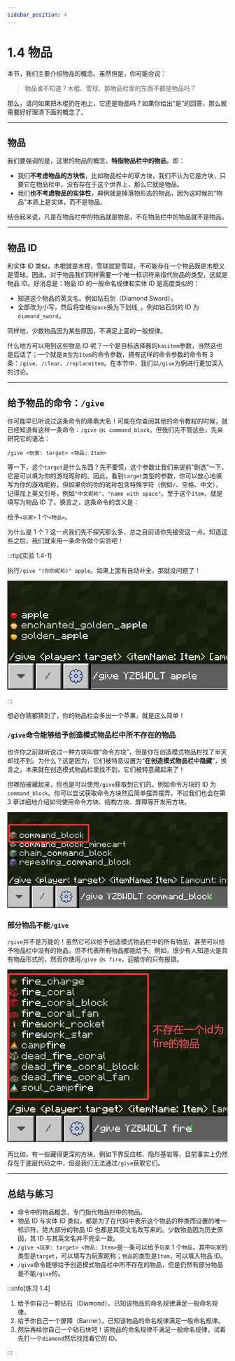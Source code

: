 ```yaml
---
sidebar_position: 4
---
```


# 1.4 物品

本节，我们主要介绍物品的概念。虽然但是，你可能会说：

> 物品谁不知道？木棍、雪球、那物品栏里的东西不都是物品吗？

那么，请问如果把木棍扔在地上，它还是物品吗？如果你给出“是”的回答，那么就需要好好理清下面的概念了。

---

## 物品

我们要强调的是，这里的物品的概念，**特指物品栏中的物品**。即：

- 我们**不考虑物品的方块性**，比如物品栏中的草方块，我们不认为它是方块，只要它在物品栏中，没有存在于这个世界上，那么它就是物品。
- 我们**也不考虑物品的实体性**，典例就是掉落物形态的物品，因为这时候的“物品”本质上是实体，而不是物品。

结合起来说，凡是在物品栏中的物品就是物品，不在物品栏中的物品就不是物品。

---

## 物品 ID

和实体 ID 类似，木棍就是木棍，雪球就是雪球，不可能存在一个物品既是木棍又是雪球。因此，对于物品我们同样需要一个唯一标识符来指代物品的类型，这就是物品 ID。好消息是：物品 ID 的一般命名规律和实体 ID 是高度类似的：

- 知道这个物品的英文名。例如钻石剑（Diamond Sword）。
- 全部改为小写，然后将空格`Space`换为下划线`_`。例如钻石剑的 ID 为`diamond_sword`。

同样地，少数物品因为某些原因，不满足上面的一般规律。

什么地方可以用到这些物品 ID 呢？一个是目标选择器的`hasitem`参数，当然这也是后话了；一个就是`类型`为`Item`的命令参数，拥有这样的命令参数的命令有 3 条：`/give`、`/clear`、`/replaceitem`。在本节中，我们以`/give`为例进行更加深入的讨论。

---

## 给予物品的命令：`/give`

你可能早已听说过这条命令的鼎鼎大名！可能在你查阅其他的命令教程的时候，就已经知道有这样一条命令：`/give @s command_block`。但我们先不管这些，先来研究它的语法：

```text
/give <玩家: target> <物品: Item>
```

等一下，这个`target`是什么东西？先不要慌，这个参数让我们来提前“剧透”一下，它是可以填为你的游戏昵称的。因此，看到`target`类型的参数，你可以放心地填写为你的游戏昵称，但如果你的你的昵称包含特殊字符（例如`/`、空格、中文），记得加上英文引号，例如`"中文昵称"`、`"name with space"`。至于这个`Item`，就是填写为物品 ID 了。换言之，这条命令的含义是：

给予`<玩家>` 1 个`<物品>`。

为什么是 1 个？这一点我们先不探究那么多，总之目前请你先接受这一点。知道这些之后，我们就来用一条命令做个实验吧！

:::tip[实验 1.4-1]

执行`/give "(你的昵称)" apple`。如果上面有自动补全，那就没问题了！

![give](./img/c4_item/give.png)

:::

想必你猜都猜到了，你的物品栏会多出一个苹果，就是这么简单！

### `/give`命令能够给予创造模式物品栏中所不存在的物品

也许你之前就听说过一种方块叫做“命令方块”，但是你在创造模式物品栏找了半天却找不到。为什么？这是因为，它们被特意设置为“**在创造模式物品栏中隐藏**”，换言之，本来就在创造模式物品栏里找不到，它们被特意藏起来了！

但哪怕被藏起来，你也是可以使用`/give`获取到它们的。例如命令方块的 ID 为`command_block`。你可以尝试获取命令方块然后简单摆弄摆弄，不过我们也会在第 3 章详细地介绍如何使用命令方块、结构方块、屏障等开发用方块。

![给予cb](./img/c4_item/give_command_block.png)

### 部分物品不能`/give`

`/give`并不是万能的！虽然它可以给予创造模式物品栏中的所有物品，甚至可以给予物品栏中没有的物品，但不代表所有物品都能给予。例如，很少有人知道火是具有物品形式的，然而你使用`/give @s fire`，迎接你的只有报错。

![无法给予fire](./img/c4_item/give_fire.png)

再比如，有一些藏得更深的方块，例如下界反应核、隐形基岩等，目前事实上仍然存在于底层代码之中，但是我们无法通过`/give`获取它们。

---

## 总结与练习

- 命令中的物品概念，专门指代物品栏中的物品。
- 物品 ID 与实体 ID 类似，都是为了在代码中表示这个物品的种类而设置的唯一标识符。绝大部分的物品 ID 也都是其英文名改写来的。少数物品因为历史原因，其 ID 与其英文名并不完全一致。
- `/give <玩家: target> <物品: Item>`是一条可以给予`玩家` 1 个`物品`，其中`玩家`的类型是`target`，可以填写为玩家昵称；`物品`的类型是`Item`，可以填入物品 ID。
- `/give`命令能够给予创造模式物品栏中所不存在的物品，但是仍然有部分物品是不能`/give`的。

:::info[练习 1.4]

1. 给予你自己一颗钻石（Diamond）。已知该物品的命名规律满足一般命名规律。
2. 给予你自己一个屏障（Barrier）。已知该物品的命名规律满足一般命名规律。
3. 然后再给你自己一个钻石块吧！该物品的命名规律不满足一般命名规律，试着先打一个`diamond`然后找找看它的 ID。

:::
